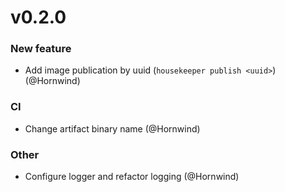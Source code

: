 # v0.2.0

### New feature

* Add image publication by uuid (`housekeeper publish <uuid>`) (@Hornwind)

### CI

* Change artifact binary name (@Hornwind)

### Other

* Configure logger and refactor logging (@Hornwind)

